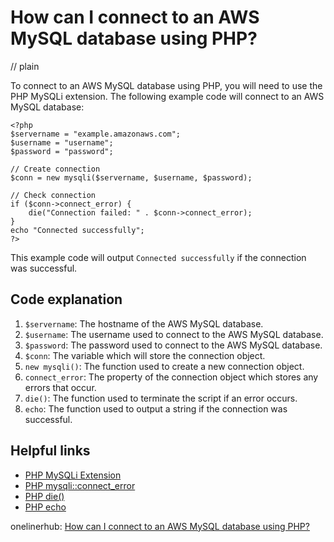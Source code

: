 # How can I connect to an AWS MySQL database using PHP?
// plain

To connect to an AWS MySQL database using PHP, you will need to use the PHP MySQLi extension. The following example code will connect to an AWS MySQL database:

```
<?php
$servername = "example.amazonaws.com";
$username = "username";
$password = "password";

// Create connection
$conn = new mysqli($servername, $username, $password);

// Check connection
if ($conn->connect_error) {
    die("Connection failed: " . $conn->connect_error);
}
echo "Connected successfully";
?>
```

This example code will output `Connected successfully` if the connection was successful.

## Code explanation


1. `$servername`: The hostname of the AWS MySQL database.
2. `$username`: The username used to connect to the AWS MySQL database.
3. `$password`: The password used to connect to the AWS MySQL database.
4. `$conn`: The variable which will store the connection object.
5. `new mysqli()`: The function used to create a new connection object.
6. `connect_error`: The property of the connection object which stores any errors that occur.
7. `die()`: The function used to terminate the script if an error occurs.
8. `echo`: The function used to output a string if the connection was successful.

## Helpful links

- [PHP MySQLi Extension](https://www.php.net/manual/en/book.mysqli.php)
- [PHP mysqli::connect_error](https://www.php.net/manual/en/mysqli.connect-error.php)
- [PHP die()](https://www.php.net/manual/en/function.die.php)
- [PHP echo](https://www.php.net/manual/en/function.echo.php)

onelinerhub: [How can I connect to an AWS MySQL database using PHP?](https://onelinerhub.com/php-aws/how-can-i-connect-to-an-aws-mysql-database-using-php)